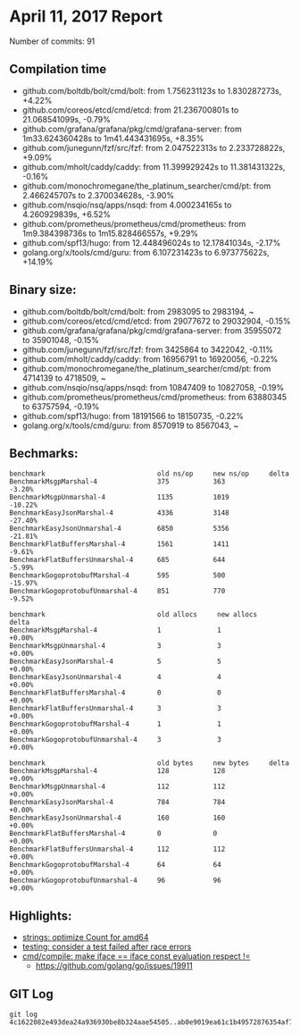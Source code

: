 # April 11, 2017 Report

Number of commits: 91

## Compilation time

* github.com/boltdb/bolt/cmd/bolt: from 1.756231123s to 1.830287273s, +4.22%
* github.com/coreos/etcd/cmd/etcd: from 21.236700801s to 21.068541099s, -0.79%
* github.com/grafana/grafana/pkg/cmd/grafana-server: from 1m33.624360428s to 1m41.443431695s, +8.35%
* github.com/junegunn/fzf/src/fzf: from 2.047522313s to 2.233728822s, +9.09%
* github.com/mholt/caddy/caddy: from 11.399929242s to 11.381431322s, -0.16%
* github.com/monochromegane/the_platinum_searcher/cmd/pt: from 2.466245707s to 2.370034628s, -3.90%
* github.com/nsqio/nsq/apps/nsqd: from 4.000234165s to 4.260929839s, +6.52%
* github.com/prometheus/prometheus/cmd/prometheus: from 1m9.384398736s to 1m15.828466557s, +9.29%
* github.com/spf13/hugo: from 12.448496024s to 12.17841034s, -2.17%
* golang.org/x/tools/cmd/guru: from 6.107231423s to 6.973775622s, +14.19%

## Binary size:

* github.com/boltdb/bolt/cmd/bolt: from 2983095 to 2983194, ~
* github.com/coreos/etcd/cmd/etcd: from 29077672 to 29032904, -0.15%
* github.com/grafana/grafana/pkg/cmd/grafana-server: from 35955072 to 35901048, -0.15%
* github.com/junegunn/fzf/src/fzf: from 3425864 to 3422042, -0.11%
* github.com/mholt/caddy/caddy: from 16956791 to 16920056, -0.22%
* github.com/monochromegane/the_platinum_searcher/cmd/pt: from 4714139 to 4718509, ~
* github.com/nsqio/nsq/apps/nsqd: from 10847409 to 10827058, -0.19%
* github.com/prometheus/prometheus/cmd/prometheus: from 63880345 to 63757594, -0.19%
* github.com/spf13/hugo: from 18191566 to 18150735, -0.22%
* golang.org/x/tools/cmd/guru: from 8570919 to 8567043, ~

## Bechmarks:

```
benchmark                            old ns/op     new ns/op     delta
BenchmarkMsgpMarshal-4               375           363           -3.20%
BenchmarkMsgpUnmarshal-4             1135          1019          -10.22%
BenchmarkEasyJsonMarshal-4           4336          3148          -27.40%
BenchmarkEasyJsonUnmarshal-4         6850          5356          -21.81%
BenchmarkFlatBuffersMarshal-4        1561          1411          -9.61%
BenchmarkFlatBuffersUnmarshal-4      685           644           -5.99%
BenchmarkGogoprotobufMarshal-4       595           500           -15.97%
BenchmarkGogoprotobufUnmarshal-4     851           770           -9.52%

benchmark                            old allocs     new allocs     delta
BenchmarkMsgpMarshal-4               1              1              +0.00%
BenchmarkMsgpUnmarshal-4             3              3              +0.00%
BenchmarkEasyJsonMarshal-4           5              5              +0.00%
BenchmarkEasyJsonUnmarshal-4         4              4              +0.00%
BenchmarkFlatBuffersMarshal-4        0              0              +0.00%
BenchmarkFlatBuffersUnmarshal-4      3              3              +0.00%
BenchmarkGogoprotobufMarshal-4       1              1              +0.00%
BenchmarkGogoprotobufUnmarshal-4     3              3              +0.00%

benchmark                            old bytes     new bytes     delta
BenchmarkMsgpMarshal-4               128           128           +0.00%
BenchmarkMsgpUnmarshal-4             112           112           +0.00%
BenchmarkEasyJsonMarshal-4           784           784           +0.00%
BenchmarkEasyJsonUnmarshal-4         160           160           +0.00%
BenchmarkFlatBuffersMarshal-4        0             0             +0.00%
BenchmarkFlatBuffersUnmarshal-4      112           112           +0.00%
BenchmarkGogoprotobufMarshal-4       64            64            +0.00%
BenchmarkGogoprotobufUnmarshal-4     96            96            +0.00%
```
## Highlights: 

* [strings: optimize Count for amd64](https://github.com/golang/go/commit/d206af1e6c53df0c59d9466fe9c50415f9d8dcd5)
* [testing: consider a test failed after race errors](https://github.com/golang/go/commit/221541ec8c4ec1b0ed0c6f26f5e13ca128e2a3cd)
* [cmd/compile: make iface == iface const evaluation respect !=](https://github.com/golang/go/commit/b83a916f7186eb98636407c304974db34277aa2f)
	* https://github.com/golang/go/issues/19911

## GIT Log

```
git log 4c1622082e493dea24a936930be8b324aae54505..ab0e9019ea61c1b49572876354af7086f961bc8c
```
